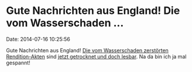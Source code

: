 Gute Nachrichten aus England! Die vom Wasserschaden \...
========================================================

Date: 2014-07-16 10:25:56

Gute Nachrichten aus England! [Die vom Wasserschaden zerstörten
Rendition-Akten](http://blog.fefe.de/?ts=ad439f95) sind [jetzt
getrocknet und doch
lesbar](http://www.telegraph.co.uk/news/worldnews/northamerica/usa/10969535/fnord.html).
Na da bin ich ja mal gespannt!
